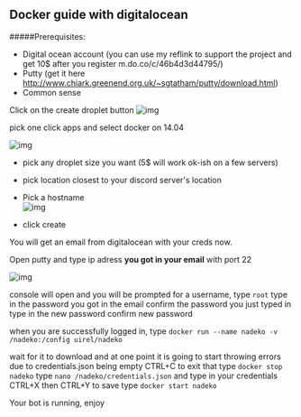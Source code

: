 ## Docker guide with digitalocean

#####Prerequisites:
- Digital ocean account (you can use my reflink to support the project and get 10$ after you register m.do.co/c/46b4d3d44795/)
- Putty (get it here http://www.chiark.greenend.org.uk/~sgtatham/putty/download.html)
- Common sense

Click on the create droplet button
![img](http://i.imgur.com/g2ayOcC.png)

pick one click apps and select docker on 14.04 

![img](http://imgur.com/065Xkme.png)

- pick any droplet size you want (5$ will work ok-ish on a few servers)
- pick location closest to your discord server's location
- Pick a hostname  
![img](http://imgur.com/ifPKB6p.png)

- click create 

You will get an email from digitalocean with your creds now.

Open putty and type ip adress **you got in your email** with port 22

![img](http://imgur.com/Mh5ehsh.png)

console will open and you will be prompted for a username, type `root`
type in the password you got in the email
confirm the password you just typed in
type in the new password
confirm new password

when you are successfully logged in, type 
`docker run --name nadeko -v /nadeko:/config uirel/nadeko`

wait for it to download and at one point it is going to start throwing errors due to credentials.json being empty
CTRL+C to exit that
type `docker stop nadeko`
type `nano /nadeko/credentials.json` and type in your credentials
CTRL+X then CTRL+Y to save
type `docker start nadeko`

Your bot is running, enjoy
